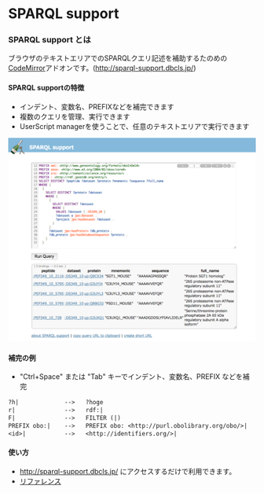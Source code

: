 # SPARQL support
### SPARQL support とは
ブラウザのテキストエリアでのSPARQLクエリ記述を補助するたのめの[CodeMirror](https://codemirror.net/)アドオンです。(http://sparql-support.dbcls.jp/)

#### SPARQL supportの特徴
* インデント、変数名、PREFIXなどを補完できます
* 複数のクエリを管理、実行できます
* UserScript managerを使うことで、任意のテキストエリアで実行できます

![Fig-1](https://raw.githubusercontent.com/dbcls/website/master/services/images/SPARQL_support_fig-1.png)

#### 補完の例
* "Ctrl+Space" または "Tab" キーでインデント、変数名、PREFIX などを補完 
```
?h|             -->   ?hoge
r|              -->   rdf:|
F|              -->   FILTER (|)
PREFIX obo:|    -->   PREFIX obo: <http://purl.obolibrary.org/obo/>|
<id>|           -->   <http://identifiers.org/>|
```

#### 使い方
* http://sparql-support.dbcls.jp/ にアクセスするだけで利用できます。
* [リファレンス](http://sparql-support.dbcls.jp/sparql-support_j.html)
